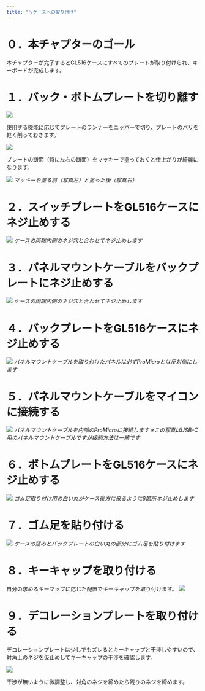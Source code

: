 ```yaml
---
title: "🪛ケースへの取り付け"
---
```


# ０．本チャプターのゴール

本チャプターが完了するとGL516ケースにすべてのプレートが取り付けられ、キーボードが完成します。

# １．バック・ボトムプレートを切り離す

![](/images/gl516build/7-1_plates-1.png)

使用する機能に応じてプレートのランナーをニッパーで切り、プレートのバリを軽く削っておきます。

![](/images/gl516build/7-1_plates-2.png)

プレートの断面（特に左右の断面）をマッキーで塗っておくと仕上がりが綺麗になります。

![](/images/gl516build/7-1_plates-3.png)
*マッキーを塗る前（写真左）と塗った後（写真右）*

# ２．スイッチプレートをGL516ケースにネジ止めする

![](/images/gl516build/7-2_screw-1.jpg)
*ケースの両端内側のネジ穴と合わせてネジ止めします*

# ３．パネルマウントケーブルをバックプレートにネジ止めする

![](/images/gl516build/7-3_plates-4.png)
*ケースの両端内側のネジ穴と合わせてネジ止めします*

# ４．バックプレートをGL516ケースにネジ止めする

![](/images/gl516build/7-4_plates-5.png)
*パネルマウントケーブルを取り付けたパネルは必ずProMicroとは反対側にします*

# ５．パネルマウントケーブルをマイコンに接続する

![](/images/gl516build/7-5_plates-6.png)
*パネルマウントケーブルを内部のProMicroに接続します
※この写真はUSB-C用のパネルマウントケーブルですが接続方法は一緒です*

# ６．ボトムプレートをGL516ケースにネジ止めする

![](/images/gl516build/7-6_plates-7.png)
*ゴム足取り付け用の白い丸がケース後方に来るように6箇所ネジ止めします*

# ７．ゴム足を貼り付ける

![](/images/gl516build/7-7_plates-8.png)
*ケースの窪みとバックプレートの白い丸の部分にゴム足を貼り付けます*

# ８．キーキャップを取り付ける

自分の求めるキーマップに応じた配置でキーキャップを取り付けます。
![](/images/gl516build/7-8_plates-9.png)


# ９．デコレーションプレートを取り付ける

デコレーションプレートは少しでもズレるとキーキャップと干渉しやすいので、対角上のネジを仮止めしてキーキャップの干渉を確認します。

![](/images/gl516build/7-8_plates-9.png)

干渉が無いように微調整し、対角のネジを締めたら残りのネジを締めます。

